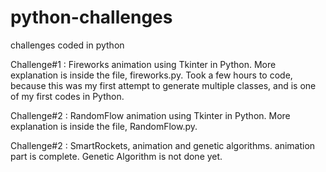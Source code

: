 # python-challenges
challenges coded in python

Challenge#1 : Fireworks animation using Tkinter in Python. More explanation is inside the file, fireworks.py. Took a few hours to code, because this was my first attempt to generate multiple classes, and is one of my first codes in Python.

Challenge#2 : RandomFlow animation using Tkinter in Python. More explanation is inside the file, RandomFlow.py. 

Challenge#2 : SmartRockets, animation and genetic algorithms. animation part is complete. Genetic Algorithm is not done yet.
